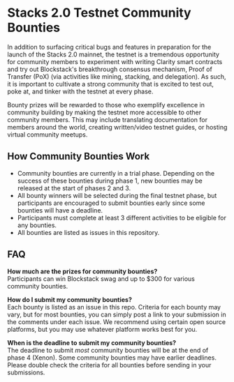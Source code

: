 # Stacks 2.0 Testnet Community Bounties
In addition to surfacing critical bugs and features in preparation for the launch of the Stacks 2.0 mainnet, the testnet is a tremendous opportunity for community members to experiment with writing Clarity smart contracts and try out Blockstack's breakthrough consensus mechanism, Proof of Transfer (PoX) (via activities like mining, stacking, and delegation). As such, it is important to cultivate a strong community that is excited to test out, poke at, and tinker with the testnet at every phase. 

Bounty prizes will be rewarded to those who exemplify excellence in community building by making the testnet more accessible to other community members. This may include translating documentation for members around the world, creating written/video testnet guides, or hosting virtual community meetups.

## How Community Bounties Work
- Community bounties are currently in a trial phase. Depending on the success of these bounties during phase 1, new bounties may be released at the start of phases 2 and 3.
- All bounty winners will be selected during the final testnet phase, but participants are encouraged to submit bounties early since some bounties will have a deadline.
- Participants must complete at least 3 different activities to be eligible for any bounties.
- All bounties are listed as issues in this repository.

## FAQ
**How much are the prizes for community bounties?**  
Participants can win Blockstack swag and up to $300 for various community bounties.

**How do I submit my community bounties?**  
Each bounty is listed as an issue in this repo. Criteria for each bounty may vary, but for most bounties, you can simply post a link to your submission in the comments under each issue. We recommend using certain open source platforms, but you may use whatever platform works best for you.

**When is the deadline to submit my community bounties?**  
The deadline to submit *most* community bounties will be at the end of phase 4 (Xenon). Some community bounties may have earlier deadlines. Please double check the criteria for all bounties before sending in your submissions.
